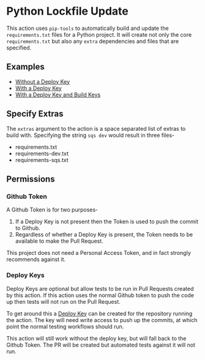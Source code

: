# Python Lockfile Update

This action uses `pip-tools` to automatically build and update the `requirements.txt` files for a Python project. It will create not only the core `requirements.txt` but also any `extra` dependencies and files that are specified.

## Examples

* [Without a Deploy Key](./example-token.yml)
* [With a Deploy Key](./example-key.yml)
* [With a Deploy Key and Build Keys](./example-build.yml)

## Specify Extras

The `extras` argument to the action is a space separated list of extras to build with. Specifying the string `sqs dev` would result in three files-

* requirements.txt
* requirements-dev.txt
* requirements-sqs.txt

## Permissions

### Github Token

A Github Token is for two purposes-

1. If a Deploy Key is not present then the Token is used to push the commit to Github.
2. Regardless of whether a Deploy Key is present, the Token needs to be available to make the Pull Request.

This project does not need a Personal Access Token, and in fact strongly recommends against it.

### Deploy Keys

Deploy Keys are optional but allow tests to be run in Pull Requests created by this action. If this action uses the normal Github token to push the code up then tests will not run on the Pull Request.

To get around this a [Deploy Key](https://docs.github.com/en/developers/overview/managing-deploy-keys) can be created for the repository running the action. The key will need write access to push up the commits, at which point the normal testing workflows should run.

This action will still work without the deploy key, but will fall back to the Github Token. The PR will be created but automated tests against it will not run.
